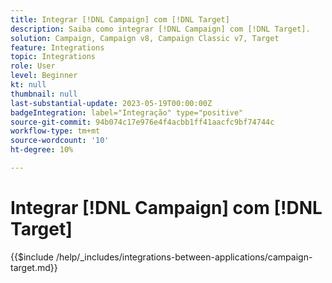 ```yaml
---
title: Integrar [!DNL Campaign] com [!DNL Target]
description: Saiba como integrar [!DNL Campaign] com [!DNL Target].
solution: Campaign, Campaign v8, Campaign Classic v7, Target
feature: Integrations
topic: Integrations
role: User
level: Beginner
kt: null
thumbnail: null
last-substantial-update: 2023-05-19T00:00:00Z
badgeIntegration: label="Integração" type="positive"
source-git-commit: 94b074c17e976e4f4acbb1ff41aacfc9bf74744c
workflow-type: tm+mt
source-wordcount: '10'
ht-degree: 10%

---
```



# Integrar [!DNL Campaign] com [!DNL Target]

{{$include /help/_includes/integrations-between-applications/campaign-target.md}}
